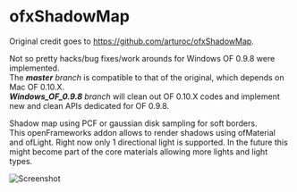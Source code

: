 ﻿# ofxShadowMap

Original credit goes to https://github.com/arturoc/ofxShadowMap.  

Not so pretty hacks/bug fixes/work arounds for Windows OF 0.9.8 were implemented.  
The ***master** branch* is compatible to that of the original, which depends on Mac OF 0.10.X.  
***Windows_OF_0.9.8** branch* will clean out OF 0.10.X codes and implement new and clean APIs dedicated for OF 0.9.8.  

Shadow map using PCF or gaussian disk sampling for soft borders.  
This openFrameworks addon allows to render shadows using ofMaterial and ofLight. Right now only 1 directional light is supported. In the future this might become part of the core materials allowing more lights and light types.  

![Screenshot](screenshot.png)
